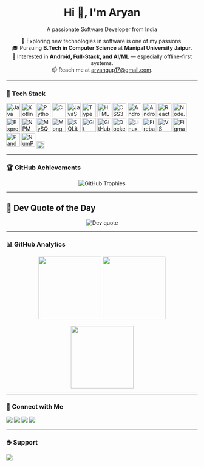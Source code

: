 <!-- Profile README for Aryan Gupta -->
<!-- Tip: rename this repo to your GitHub username exactly: AryanGupta1112/AryanGupta1112 -->

<h1 align="center">Hi 👋, I'm Aryan</h1>
<p align="center">A passionate Software Developer from India</p>

<p align="center">
  🚀 Exploring new technologies in software is one of my passions.<br/>
  🎓 Pursuing <b>B.Tech in Computer Science</b> at <b>Manipal University Jaipur</b>.<br/>
  🤖 Interested in <b>Android, Full-Stack, and AI/ML</b> — especially offline-first systems.<br/>
  📫 Reach me at <a href="mailto:aryangup17@gmail.com">aryangup17@gmail.com</a>.
</p>

---

### 🧰 Tech Stack
<p align="left">
  <!-- Languages -->
  <img src="https://cdn.jsdelivr.net/gh/devicons/devicon/icons/java/java-original.svg" height="36" alt="Java"/>
  <img src="https://cdn.jsdelivr.net/gh/devicons/devicon/icons/kotlin/kotlin-original.svg" height="36" alt="Kotlin"/>
  <img src="https://cdn.jsdelivr.net/gh/devicons/devicon/icons/python/python-original.svg" height="36" alt="Python"/>
  <img src="https://cdn.jsdelivr.net/gh/devicons/devicon/icons/c/c-original.svg" height="36" alt="C"/>
  <img src="https://cdn.jsdelivr.net/gh/devicons/devicon/icons/javascript/javascript-original.svg" height="36" alt="JavaScript"/>
  <img src="https://cdn.jsdelivr.net/gh/devicons/devicon/icons/typescript/typescript-original.svg" height="36" alt="TypeScript"/>
  <img src="https://cdn.jsdelivr.net/gh/devicons/devicon/icons/html5/html5-original.svg" height="36" alt="HTML5"/>
  <img src="https://cdn.jsdelivr.net/gh/devicons/devicon/icons/css3/css3-original.svg" height="36" alt="CSS3"/>

  <!-- Mobile & Android -->
  <img src="https://cdn.jsdelivr.net/gh/devicons/devicon/icons/android/android-original.svg" height="36" alt="Android"/>
  <img src="https://cdn.jsdelivr.net/gh/devicons/devicon/icons/androidstudio/androidstudio-original.svg" height="36" alt="Android Studio"/>

  <!-- Web/Backend -->
  <img src="https://cdn.jsdelivr.net/gh/devicons/devicon/icons/react/react-original.svg" height="36" alt="React"/>
  <img src="https://cdn.jsdelivr.net/gh/devicons/devicon/icons/nodejs/nodejs-original.svg" height="36" alt="Node.js"/>
  <img src="https://cdn.jsdelivr.net/gh/devicons/devicon/icons/express/express-original.svg" height="36" alt="Express"/>
  <img src="https://cdn.jsdelivr.net/gh/devicons/devicon/icons/npm/npm-original-wordmark.svg" height="36" alt="NPM"/>

  <!-- Databases -->
  <img src="https://cdn.jsdelivr.net/gh/devicons/devicon/icons/mysql/mysql-original.svg" height="36" alt="MySQL"/>
  <img src="https://cdn.jsdelivr.net/gh/devicons/devicon/icons/mongodb/mongodb-original.svg" height="36" alt="MongoDB"/>
  <img src="https://cdn.jsdelivr.net/gh/devicons/devicon/icons/sqlite/sqlite-original.svg" height="36" alt="SQLite"/>

  <!-- Tools & Infra -->
  <img src="https://cdn.jsdelivr.net/gh/devicons/devicon/icons/git/git-original.svg" height="36" alt="Git"/>
  <img src="https://cdn.jsdelivr.net/gh/devicons/devicon/icons/github/github-original.svg" height="36" alt="GitHub"/>
  <img src="https://cdn.jsdelivr.net/gh/devicons/devicon/icons/docker/docker-plain.svg" height="36" alt="Docker"/>
  <img src="https://cdn.jsdelivr.net/gh/devicons/devicon/icons/linux/linux-original.svg" height="36" alt="Linux"/>
  <img src="https://cdn.jsdelivr.net/gh/devicons/devicon/icons/firebase/firebase-plain.svg" height="36" alt="Firebase"/>
  <img src="https://cdn.jsdelivr.net/gh/devicons/devicon/icons/vscode/vscode-original.svg" height="36" alt="VS Code"/>
  <img src="https://cdn.jsdelivr.net/gh/devicons/devicon/icons/figma/figma-original.svg" height="36" alt="Figma"/>

  <!-- AI/ML -->
  <img src="https://cdn.jsdelivr.net/gh/devicons/devicon/icons/pandas/pandas-original.svg" height="36" alt="Pandas"/>
  <img src="https://cdn.jsdelivr.net/gh/devicons/devicon/icons/numpy/numpy-original.svg" height="36" alt="NumPy"/>
  <img src="https://img.shields.io/badge/HuggingFace-black?logo=huggingface&logoColor=yellow" height="20" style="vertical-align:middle" alt="Hugging Face"/>
</p>

---

### 🏆 GitHub Achievements
<!-- Replace YOUR-HOLOPIN-USER with your holopin username -->
<p align="center">
  <img src="https://github-profile-trophy.vercel.app/?username=AryanGupta1112&theme=darkhub&no-frame=true&margin-w=5&margin-h=5" alt="GitHub Trophies"/>
</p>

---

## 💬 Dev Quote of the Day
<p align="center">
  <img src="https://quotes-github-readme.vercel.app/api?type=horizontal&theme=radical" alt="Dev quote" />
</p>

---

### 📊 GitHub Analytics
<p align="center">
  <!-- Stats -->
  <img src="https://github-readme-stats.vercel.app/api?username=AryanGupta1112&show_icons=true&theme=radical" height="165" />
  <img src="https://github-readme-streak-stats.herokuapp.com/?user=AryanGupta1112&theme=radical" height="165" />
</p>

<p align="center">
  <!-- Top Languages -->
  <img src="https://github-readme-stats.vercel.app/api/top-langs/?username=AryanGupta1112&layout=compact&theme=radical" height="165" />
</p>

<!-- Optional: Activity Graph -->
<!--
<p align="center">
  <img src="https://github-readme-activity-graph.vercel.app/graph?username=AryanGupta1112&theme=react-dark" />
</p>
-->

---

### 🤝 Connect with Me
<p align="left">
  <a href="mailto:aryangup17@gmail.com"><img src="https://img.shields.io/badge/Email-D14836?logo=gmail&logoColor=white" /></a>
  <a href="https://www.linkedin.com/in/aryan-gupta-029a50248" target="_blank"><img src="https://img.shields.io/badge/LinkedIn-0A66C2?logo=linkedin&logoColor=white" /></a>
  <a href="https://github.com/AryanGupta1112" target="_blank"><img src="https://img.shields.io/badge/GitHub-171515?logo=github&logoColor=white" /></a>
  <a href="https://legal-ai-assistant-rho.vercel.app" target="_blank"><img src="https://img.shields.io/badge/Project-Legal%20AI%20Assistant-111?logo=vercel" /></a>
  <!-- Add more: Instagram, X, Behance, Medium, etc. -->
</p>

---

### ☕ Support
<!-- Replace with your link or remove this section -->
<a href="https://www.buymeacoffee.com/YOUR-USERNAME" target="_blank">
  <img src="https://img.shields.io/badge/Buy%20me%20a%20coffee-FFDD00?logo=buymeacoffee&logoColor=black" />
</a>

